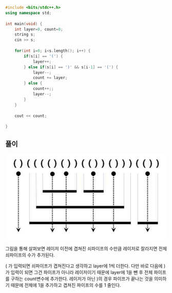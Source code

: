 ```cpp
#include <bits/stdc++.h>
using namespace std;

int main(void) {
    int layer=0, count=0;
    string s;
    cin >> s;

    for(int i=0; i<s.length(); i++) {
        if(s[i] == '(') {
            layer++;
        } else if(s[i] == ')' && s[i-1] == '(') {
            layer--;
            count += layer;
        } else {
            count++;;
            layer--;
        }
    }

    cout << count;

}
```

## 풀이

![10799](./image/10799.png)

그림을 통해 살펴보면 레이저 이전에 겹쳐진 쇠파이프의 수만큼 레이저로 잘라지면 전체 쇠파이프의 수가 추가된다.

( 가 입력되면 쇠파이프가 겹쳐진다고 생각하고 layer에 1씩 더한다. 다만 바로 다음에 )가 입력이 되면 그건 파이프가 아니라 레이저이기 때문에 layer에 1을 뺀 후 전체 파이프를 구하는 count변수에 추가한다. 레이저가 아닌 )의 경우 파이프가 끝나는 것을 의미하기 때문에 전체에 1을 추가하고 겹쳐진 파이프의 수를 1 줄인다.
